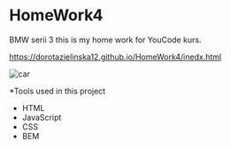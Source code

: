 # HomeWork4
BMW serii 3
this is my home work for YouCode kurs.

https://dorotazielinska12.github.io/HomeWork4/inedx.html

![car](https://media2.giphy.com/media/dZpg8YzJ1K15P8LfUU/giphy.gif?cid=ecf05e47chssluo5x53bi74p65yi3hi3pe0ewvx2uh0us8q1&rid=giphy.gif&ct=g) 

*Tools used in this project

- HTML
- JavaScript
- CSS
- BEM



